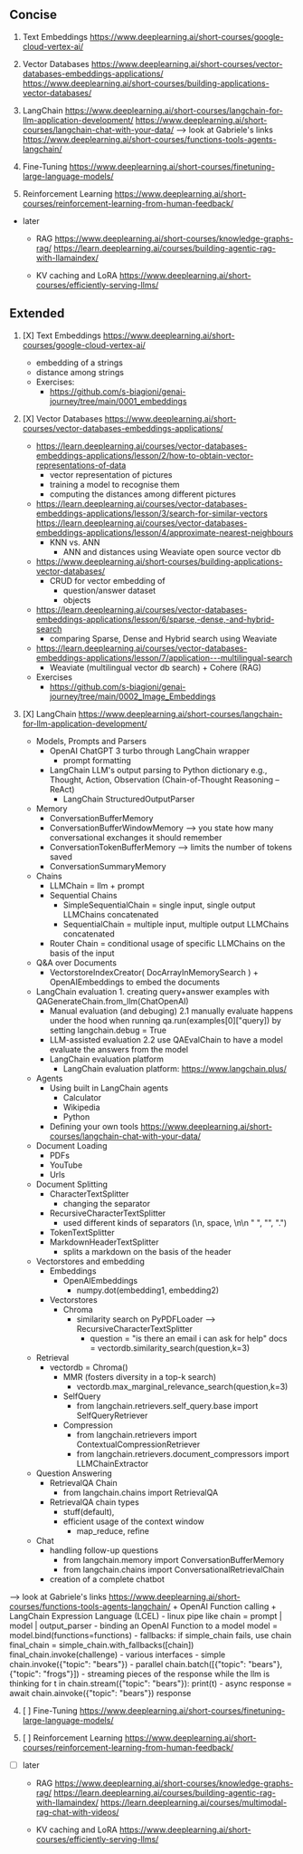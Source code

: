 ## Concise

1. Text Embeddings
https://www.deeplearning.ai/short-courses/google-cloud-vertex-ai/

2. Vector Databases
https://www.deeplearning.ai/short-courses/vector-databases-embeddings-applications/
https://www.deeplearning.ai/short-courses/building-applications-vector-databases/

3. LangChain
https://www.deeplearning.ai/short-courses/langchain-for-llm-application-development/
https://www.deeplearning.ai/short-courses/langchain-chat-with-your-data/
--> look at Gabriele's links
https://www.deeplearning.ai/short-courses/functions-tools-agents-langchain/


4. Fine-Tuning
https://www.deeplearning.ai/short-courses/finetuning-large-language-models/

5. Reinforcement Learning
https://www.deeplearning.ai/short-courses/reinforcement-learning-from-human-feedback/


- later
	+ RAG
		https://www.deeplearning.ai/short-courses/knowledge-graphs-rag/
		https://learn.deeplearning.ai/courses/building-agentic-rag-with-llamaindex/

	+ KV caching and LoRA
		https://www.deeplearning.ai/short-courses/efficiently-serving-llms/


## Extended


1. [X] Text Embeddings
https://www.deeplearning.ai/short-courses/google-cloud-vertex-ai/
	- embedding of a strings
	- distance among strings
	- Exercises:
		+ https://github.com/s-biagioni/genai-journey/tree/main/0001_embeddings

2. [X] Vector Databases
https://www.deeplearning.ai/short-courses/vector-databases-embeddings-applications/
	- https://learn.deeplearning.ai/courses/vector-databases-embeddings-applications/lesson/2/how-to-obtain-vector-representations-of-data
		+ vector representation of pictures
		+ training a model to recognise them
		+ computing the distances among different pictures
	- https://learn.deeplearning.ai/courses/vector-databases-embeddings-applications/lesson/3/search-for-similar-vectors
	  https://learn.deeplearning.ai/courses/vector-databases-embeddings-applications/lesson/4/approximate-nearest-neighbours	
		+ KNN vs. ANN
			- ANN and distances using Weaviate open source vector db
	- https://www.deeplearning.ai/short-courses/building-applications-vector-databases/
		+ CRUD for vector embedding of
			- question/answer dataset
			- objects
	- https://learn.deeplearning.ai/courses/vector-databases-embeddings-applications/lesson/6/sparse,-dense,-and-hybrid-search
		+ comparing Sparse, Dense and Hybrid search  using Weaviate
	- https://learn.deeplearning.ai/courses/vector-databases-embeddings-applications/lesson/7/application---multilingual-search
		+ Weaviate (multilingual vector db search) + Cohere (RAG)
	- Exercises
		+ https://github.com/s-biagioni/genai-journey/tree/main/0002_Image_Embeddings

3. [X] LangChain
https://www.deeplearning.ai/short-courses/langchain-for-llm-application-development/
	+ Models, Prompts and Parsers
		- OpenAI ChatGPT 3 turbo through LangChain wrapper
			- prompt formatting
		- LangChain LLM's output parsing to Python dictionary
			e.g., Thought, Action, Observation (Chain-of-Thought Reasoning – ReAct)
			- LangChain StructuredOutputParser
	+ Memory
		- ConversationBufferMemory
		- ConversationBufferWindowMemory --> you state how many conversational exchanges it should remember
		- ConversationTokenBufferMemory	 --> limits the number of tokens saved
		- ConversationSummaryMemory
	+ Chains
		- LLMChain = llm + prompt
		- Sequential Chains
			- SimpleSequentialChain = single input, single output LLMChains concatenated
			- SequentialChain = multiple input, multiple output LLMChains concatenated
		- Router Chain = conditional usage of specific LLMChains on the basis of the input
	+ Q&A over Documents
		- VectorstoreIndexCreator( DocArrayInMemorySearch ) + OpenAIEmbeddings to embed the documents
	+ LangChain evaluation
			1. creating query+answer examples with QAGenerateChain.from_llm(ChatOpenAI)
		- Manual evaluation (and debuging)
			2.1 manually evaluate happens under the hood when running qa.run(examples[0]["query]) by setting langchain.debug = True
		- LLM-assisted evaluation 
			2.2 use QAEvalChain to have a model evaluate the answers from the model
		- LangChain evaluation platform
			- LangChain evaluation platform:  https://www.langchain.plus/
	+ Agents
		- Using built in LangChain agents
			- Calculator
			- Wikipedia
			- Python
		- Defining your own tools
 https://www.deeplearning.ai/short-courses/langchain-chat-with-your-data/
	+ Document Loading
		- PDFs
		- YouTube
		- Urls
	+ Document Splitting
		- CharacterTextSplitter 
			- changing the separator 
		- RecursiveCharacterTextSplitter
			- used different kinds of separators (\n, space, \n\n " ", "", "\.")
		- TokenTextSplitter
		- MarkdownHeaderTextSplitter
			- splits a markdown on the basis of the header
	+ Vectorstores and embedding
		- Embeddings
			- OpenAIEmbeddings
				- numpy.dot(embedding1, embedding2)
		- Vectorstores
			- Chroma
				- similarity search on PyPDFLoader  --> RecursiveCharacterTextSplitter
					- question = "is there an email i can ask for help"
					  docs = vectordb.similarity_search(question,k=3)
	+ Retrieval
		- vectordb = Chroma()
			+ MMR (fosters diversity in a top-k search)
				- vectordb.max_marginal_relevance_search(question,k=3)
			+ SelfQuery
				- from langchain.retrievers.self_query.base import SelfQueryRetriever
			+ Compression
				- from langchain.retrievers import ContextualCompressionRetriever
				- from langchain.retrievers.document_compressors import LLMChainExtractor
	+ Question Answering
		- RetrievalQA Chain
			- from langchain.chains import RetrievalQA
		- RetrievalQA chain types
			- stuff(default),
			- efficient usage of the context window
				- map_reduce, refine
	+ Chat
		- handling follow-up questions
			- from langchain.memory import ConversationBufferMemory
			- from langchain.chains import ConversationalRetrievalChain
		- creation of a complete chatbot
 
 
 --> look at Gabriele's links
 https://www.deeplearning.ai/short-courses/functions-tools-agents-langchain/
	+ OpenAI Function calling
	+ LangChain Expression Language (LCEL)
		- linux pipe like
			chain = prompt | model | output_parser
		- binding an OpenAI Function to a model
			model = model.bind(functions=functions)
		- fallbacks: if simple_chain fails, use chain
			final_chain = simple_chain.with_fallbacks([chain])
			final_chain.invoke(challenge)
		- various interfaces
			- simple
				chain.invoke({"topic": "bears"})
			- parallel
				chain.batch([{"topic": "bears"}, {"topic": "frogs"}])
			- streaming pieces of the response while the llm is thinking
				for t in chain.stream({"topic": "bears"}):
					print(t)
			- async
				response = await chain.ainvoke({"topic": "bears"})
				response

4. [ ] Fine-Tuning
https://www.deeplearning.ai/short-courses/finetuning-large-language-models/

5. [ ] Reinforcement Learning
https://www.deeplearning.ai/short-courses/reinforcement-learning-from-human-feedback/


- [ ] later
	+ RAG
		https://www.deeplearning.ai/short-courses/knowledge-graphs-rag/
		https://learn.deeplearning.ai/courses/building-agentic-rag-with-llamaindex/
		https://learn.deeplearning.ai/courses/multimodal-rag-chat-with-videos/

	+ KV caching and LoRA
		https://www.deeplearning.ai/short-courses/efficiently-serving-llms/
